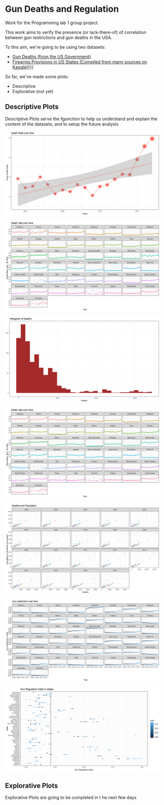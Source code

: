 # Gun Deaths and Regulation<!--{{{-->
Work for the Programming lab 1 group project.

This work aims to verify the presence (or lack-there-of) of correlation between gun restrictions and gun deaths in the USA. 

To this aim, we're going to be using two datasets:
- [Gun Deaths (from the US Government)](https://www.kaggle.com/datasets/ahmedeltom/us-gun-deaths-by-county-19992019)
- [Firearms Provisions in US States (Compiled from many sources on Kaggle)](https://www.kaggle.com/datasets/jboysen/state-firearms?select=raw_data.csv)}}}

So far, we've made some plots:
- Descriptive
- Explorative (not yet)

## Descriptive Plots
Descriptive Plots serve the fgunction to help us understand and explain the content of the datasets, and to setup the future analysis

![Death Rate Over Time](plots/descriptive_plots/death_rate_over_time.png)

![Death rate over time by state](plots/descriptive_plots/death_rate_over_time_by_state.png)

![Deaaths histogram](./plots/descriptive_plots/deaths_histogram.png)

![Deaths and Population (by year)](./plots/descriptive_plots/death_rate_over_time_by_state.png)

![Gun Deaths and Population over time](./plots/descriptive_plots/gun_deaths_and_population_over_time_(by_year).png)

![Gun Regulation index over time (by state)](./plots/descriptive_plots/gun_regulation_index_over_time_(by_state).png)

![Gun regulation index in states](./plots/descriptive_plots/gun_regulation_index_in_states.png)


## Explorative Plots
Explorative Plots are going to be completed in t he next few days
